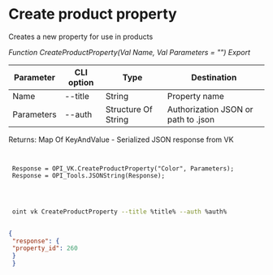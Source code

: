 ﻿---
sidebar_position: 2
---

# Create product property
 Creates a new property for use in products


*Function CreateProductProperty(Val Name, Val Parameters = "") Export*

 | Parameter | CLI option | Type | Destination |
 |-|-|-|-|
 | Name | --title | String | Property name |
 | Parameters | --auth | Structure Of String | Authorization JSON or path to .json |

 
 Returns: Map Of KeyAndValue - Serialized JSON response from VK 

```bsl title="Code example"
	
 
 Response = OPI_VK.CreateProductProperty("Color", Parameters);
 Response = OPI_Tools.JSONString(Response);
 
	
```

```sh title="CLI command example"
 
 oint vk CreateProductProperty --title %title% --auth %auth%


```


```json title="Result"

{
 "response": {
 "property_id": 260
 }
 }

```
